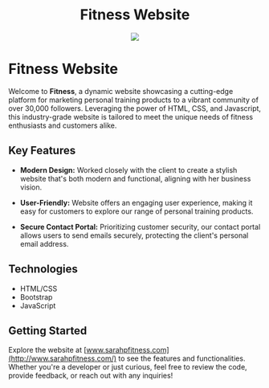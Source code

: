 <h1 align="center">Fitness Website</h1>

<p align="center">
  <img src="website_tutorial.gif">
</p>

# Fitness Website

Welcome to **Fitness**, a dynamic website showcasing a cutting-edge platform for marketing personal training products to a vibrant community of over 30,000 followers. Leveraging the power of HTML, CSS, and Javascript, this industry-grade website is tailored to meet the unique needs of fitness enthusiasts and customers alike.

## Key Features

- **Modern Design:**
  Worked closely with the client to create a stylish website that's both modern and functional, aligning with her business vision.

- **User-Friendly:**
  Website offers an engaging user experience, making it easy for customers to explore our range of personal training products.

- **Secure Contact Portal:**
  Prioritizing customer security, our contact portal allows users to send emails securely, protecting the client's personal email address.

## Technologies
* HTML/CSS
* Bootstrap
* JavaScript

## Getting Started

Explore the website at [www.sarahpfitness.com](http://www.sarahpfitness.com/) to see the features and functionalities. Whether you're a developer or just curious, feel free to review the code, provide feedback, or reach out with any inquiries!

